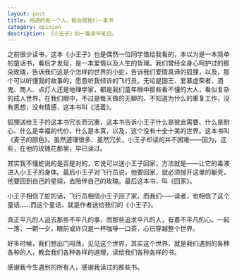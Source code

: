 ```yaml
---
layout: post
title: 相遇的每一个人，都会赠我们一本书
category: opinion
description: 《小王子》的一篇读书笔记。
---
```


之前很少读书，这本《小王子》也是偶然一位同学借给我看的，本以为是一本简单的童话书，看后才发现，是一本爱情以及人生的哲理。我们曾经全身心呵护过的那朵玫瑰，告诉我们这是个怎样的世界的小蛇，告诉我们爱情真谛的狐狸，以及，那个可以听懂我的故事的，愿意听我倾诉的飞行员。无论是国王、爱慕虚荣者、酒鬼、商人、点灯人还是地理学家，都是我们童年眼中那些看不懂的大人，看似复杂的成人世界，在我们眼中，不过是每天做的无聊的，不知道为什么的重复工作，没有思想，没有情感，这本书叫《活着》。 

狐狸送给王子的这本书冗长而沉重，这本书告诉小王子什么是彼此需要、什么是耐心、什么是幸福的代价、什么是本真，以及，这个没有十全十美的世界。这本书叫《麦子的颜色》。虽然道理很多、虽然冗长，小王子却读的并不困难——因为，这些，在他的玫瑰花那里，早已读过。 

其实我不懂蛇说的是否是对的，它说可以送小王子回家，方法就是——让它的毒液进入小王子的身体。最后小王子对飞行员说，他要回家，就必须抛开这里的躯壳，他要回到自己的星球，去陪伴自己的玫瑰。最后这本书，叫《回家》。 

小王子相信了蛇的话，飞行员相信小王子回了家，而我们——读者，也相信了这个童话……而这个童话，就是作者送给我们的《小王子》。 

真正平凡的人追去那些不平凡的事，而那些追求平凡的人，有着不平凡的心。一起一落，一朝一夕，眼前或许只是一杯咖啡一口茶，心已穿越整个世界。 

好多时候，我们想出门闯荡，见见这个世界，其实这个世界，就是我们遇到的各种各种的人，教会我们各种各样的道理，读给我们各种各样的书。

感谢我今生遇到的所有人，感谢我读过的那些书。
